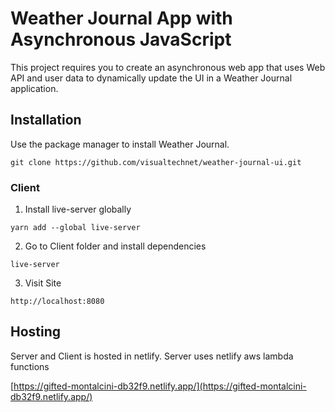 # Weather Journal App with Asynchronous JavaScript

This project requires you to create an asynchronous web app that uses Web API and user data to dynamically update the UI in a Weather Journal application.

## Installation

Use the package manager to install Weather Journal.

```
git clone https://github.com/visualtechnet/weather-journal-ui.git
```

### Client

1. Install live-server globally

```
yarn add --global live-server
```

2. Go to Client folder and install dependencies

```
live-server
```

3. Visit Site

```
http://localhost:8080
```

## Hosting

Server and Client is hosted in netlify. Server uses netlify aws lambda functions

[https://gifted-montalcini-db32f9.netlify.app/](https://gifted-montalcini-db32f9.netlify.app/)
